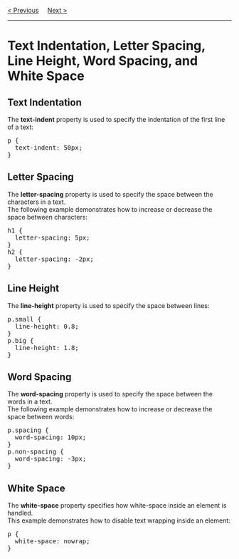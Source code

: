 <a href="/CSS/Text/Transformation.md">&lt; Previous</a>
&nbsp;&nbsp;&nbsp;
<a href="/CSS/Text/Shadow.md">Next &gt;</a>
<hr>
<h1>Text Indentation, Letter Spacing, Line Height, Word Spacing, and White Space</h1>
<h2>Text Indentation</h2>
The <b>text-indent</b> property is used to specify the indentation of the first line of a text:
<pre>
p {
  text-indent: 50px;
}
</pre>
<h2>Letter Spacing</h2>
The <b>letter-spacing</b> property is used to specify the space between the characters in a text.
<br>
The following example demonstrates how to increase or decrease the space between characters:
<pre>
h1 {
  letter-spacing: 5px;
}
h2 {
  letter-spacing: -2px;
}
</pre>
<h2>Line Height</h2>
The <b>line-height</b> property is used to specify the space between lines:
<pre>
p.small {
  line-height: 0.8;
}
p.big {
  line-height: 1.8;
}
</pre>
<h2>Word Spacing</h2>
The <b>word-spacing</b> property is used to specify the space between the words in a text.
<br>
The following example demonstrates how to increase or decrease the space between words:
<pre>
p.spacing {
  word-spacing: 10px;
}
p.non-spacing {
  word-spacing: -3px;
}
</pre>
<h2>White Space</h2>
The <b>white-space</b> property specifies how white-space inside an element is handled.
<br>
This example demonstrates how to disable text wrapping inside an element:
<pre>
p {
  white-space: nowrap;
}
</pre>
